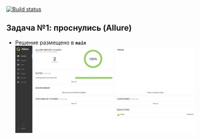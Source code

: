 [![Build status](https://ci.appveyor.com/api/projects/status/govccc5lc6mxe90k?svg=true)](https://ci.appveyor.com/project/persikfloro/carddelivery)

## Задача №1: проснулись (Allure)
* Решение размещено в **`main`**  
![img.png](img.png)